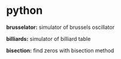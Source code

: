 # python
__brusselator:__ simulator of brussels oscillator

__billiards:__ simulator of billiard table

__bisection:__ find zeros with bisection method
